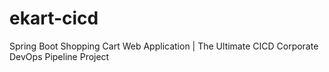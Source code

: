 # ekart-cicd
Spring Boot Shopping Cart Web Application | The Ultimate CICD Corporate DevOps Pipeline Project
